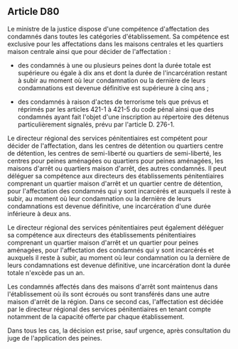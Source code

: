 Article D80
----
Le ministre de la justice dispose d'une compétence d'affectation des condamnés
dans toutes les catégories d'établissement. Sa compétence est exclusive pour les
affectations dans les maisons centrales et les quartiers maison centrale ainsi
que pour décider de l'affectation :

- des condamnés à une ou plusieurs peines dont la durée totale est supérieure ou
égale à dix ans et dont la durée de l'incarcération restant à subir au moment où
leur condamnation ou la dernière de leurs condamnations est devenue définitive
est supérieure à cinq ans ;

- des condamnés à raison d'actes de terrorisme tels que prévus et réprimés par
les articles 421-1 à 421-5 du code pénal ainsi que des condamnés ayant fait
l'objet d'une inscription au répertoire des détenus particulièrement signalés,
prévu par l'article D. 276-1.

Le directeur régional des services pénitentiaires est compétent pour décider de
l'affectation, dans les centres de détention ou quartiers centre de détention,
les centres de semi-liberté ou quartiers de semi-liberté, les centres pour
peines aménagées ou quartiers pour peines aménagées, les maisons d'arrêt ou
quartiers maison d'arrêt, des autres condamnés. Il peut déléguer sa compétence
aux directeurs des établissements pénitentiaires comprenant un quartier maison
d'arrêt et un quartier centre de détention, pour l'affectation des condamnés qui
y sont incarcérés et auxquels il reste à subir, au moment où leur condamnation
ou la dernière de leurs condamnations est devenue définitive, une incarcération
d'une durée inférieure à deux ans.

Le directeur régional des services pénitentiaires peut également déléguer sa
compétence aux directeurs des établissements pénitentiaires comprenant un
quartier maison d'arrêt et un quartier pour peines aménagées, pour l'affectation
des condamnés qui y sont incarcérés et auxquels il reste à subir, au moment où
leur condamnation ou la dernière de leurs condamnations est devenue définitive,
une incarcération dont la durée totale n'excède pas un an.

Les condamnés affectés dans des maisons d'arrêt sont maintenus dans
l'établissement où ils sont écroués ou sont transférés dans une autre maison
d'arrêt de la région. Dans ce second cas, l'affectation est décidée par le
directeur régional des services pénitentiaires en tenant compte notamment de la
capacité offerte par chaque établissement.

Dans tous les cas, la décision est prise, sauf urgence, après consultation du
juge de l'application des peines.
